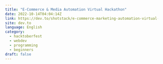 ```yaml
---
title: "E-Commerce & Media Automation Virtual Hackathon"
date: 2022-10-14T04:04:14Z
link: https://dev.to/shotstack/e-commerce-marketing-automation-virtual-hackathon-5hj2?utm_medium=RSS&utm_source=news.12bit.vn
site: dev.to
language: English
category:
  - hacktoberfest
  - webdev
  - programming
  - beginners
draft: false
---
```

